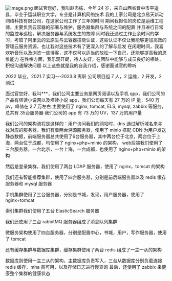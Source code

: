 ![image.png](https://gitee.com/zhaojiedong/img/raw/master/20240828153738.png)
面试官您好，我叫赵杰栋，今年 24 岁，来自山西省晋中市平遥县，毕业于运城职业大学，专业是计算机网络技术
我的上家公司是北京易天新动网络科技有限公司，在这家公司工作了三年的时间
期间我担任的岗位是运维工程师，主要负责云容器的部署与维护，服务器集群与系统之间的配置
并且进行日常的监控与巡检，解决服务器与系统发生的故障
同时我还通过工作业余时间的学习，考取了阿里云的云原生与云容器技能认证，这些认证不仅让我能够更加高效的管理云服务资源，也让我对这些技术有了更深入的了解与启发
在闲暇时间，我喜欢听音乐以及浏览一些博客，这不仅可以适当的放松一下自己，还能够提高我的思维能力
在性格方面，我乐观开朗，待人友好，在团队中能够与成员良好的相处，积极沟通解决问题 
以上这些就是我的自我介绍，感谢面试官的聆听


2022 毕业，2021.7 实习---2023.8 离职
公司项目组 7 人，2 运维，2 开发，2 测试



面试官您好，我叫\*\*\*，我们公司主要业务是网页阅读以及手机 qpp，我们公司的产品有塔读小说网以及塔读小说 app，我们公司每天有 27 万的 IP 量，540 万 pv，峰值在 2.7 万左右
主要使用了 nginx, tomcat, ELS, mysql, zabbix 等服务，总共有 35台服务器
我们公司的 app 有 73 万的 UV，137 万的用户量

我们公司的架构流程是这样的：用户访问我们的网站时，dns 通过解析域名来寻找对应的服务器，我们有着两台溯源服务器，使用了 minio 搭配 CDN 为用户发送静态数据，前端服务器总共使用了6台服务器，其中两台位于北京，两台位于上海，两台位于成都，均使用了 nginx+php+minio 的架构，
web后端我们使用了三台服务器，一台北京，一台上海，一台成都，也使用了 nginx+php+minio 的架构

然后是登录集群，我们使用了两台 LDAP 服务器，使用了 nginx，tomcat 的架构

我们还有智能推荐集群，使用了四台服务器，分别是前后端服务器以及 redis 缓存服务器和 mysql 服务器

手机集群使用了三台服务器，分别是书城，发现，用户服务器，使用了 nginx+tomcat

索引集群我们使用了五台 ElasticSearch 服务器

我们还使用了三台 rabbitMQ 服务器组成了消息队列集群

微服务架构使用了四台服务器，分别是配置中心，书城，用户，写作服务器，使用了 tomcat

还有缓存集群与数据库集群，缓存集群使用了两台 redis 组成了一主一从的架构

数据库则使用一主三从的架构，主数据库负责写入，三台从数据库分别负载连接 redis 缓存，mha 高可用，以及存储日志进行慢查询
最后，还使用了 zabbix 来健康整个集群的健康状态


